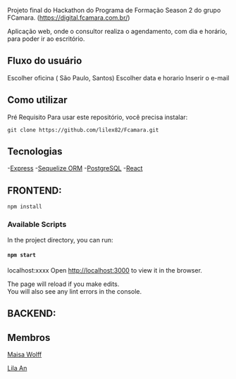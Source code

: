 Projeto final do Hackathon do Programa de Formação Season 2 do grupo FCamara.
(https://digital.fcamara.com.br/)

Aplicação web, onde o consultor realiza o agendamento, com dia e horário, para poder ir ao escritório.

## Fluxo do usuário
Escolher oficina ( São Paulo, Santos)
Escolher data e horario
Inserir o e-mail

## Como utilizar
Pré Requisito
Para usar este repositório, você precisa instalar:

```
git clone https://github.com/lilex82/Fcamara.git
```
## Tecnologias

-<a href="https://expressjs.com">Express</a>
-<a href="https://sequelize.org/master/">Sequelize ORM</a>
-<a href="https://www.postgresql.org/">PostgreSQL</a>
-<a href="https://reactjs.org/">React</a>


## FRONTEND:
```
npm install
```
### Available Scripts
In the project directory, you can run:
#### `npm start`

localhost:xxxx
Open [http://localhost:3000](http://localhost:3000) to view it in the browser.

The page will reload if you make edits.\
You will also see any lint errors in the console.

## BACKEND:



## Membros

<a href="https://github.com/maisawr">Maisa Wolff</a>

<a href="https://github.com/lilex82">Lila An</a>